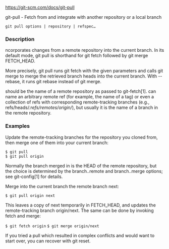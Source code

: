 https://git-scm.com/docs/git-pull



git-pull - Fetch from and integrate with another repository or a local branch


`git pull options | repository | refspec…`

### Description

ncorporates changes from a remote repository into the current branch. In its default mode, git pull is shorthand for git fetch followed by git merge FETCH_HEAD.

More precisely, git pull runs git fetch with the given parameters and calls git merge to merge the retrieved branch heads into the current branch. With --rebase, it runs git rebase instead of git merge.

<repository> should be the name of a remote repository as passed to git-fetch[1]. <refspec> can name an arbitrary remote ref (for example, the name of a tag) or even a collection of refs with corresponding remote-tracking branches (e.g., refs/heads/*:refs/remotes/origin/*), but usually it is the name of a branch in the remote repository.

### Examples


Update the remote-tracking branches for the repository you cloned from, then merge one of them into your current branch:

```
$ git pull
$ git pull origin
```

Normally the branch merged in is the HEAD of the remote repository, but the choice is determined by the branch.<name>.remote and branch.<name>.merge options; see git-config[1] for details.

Merge into the current branch the remote branch next:

`$ git pull origin next`

This leaves a copy of next temporarily in FETCH_HEAD, and updates the remote-tracking branch origin/next. The same can be done by invoking fetch and merge:

`$ git fetch origin`
`$ git merge origin/next`

If you tried a pull which resulted in complex conflicts and would want to start over, you can recover with git reset.

